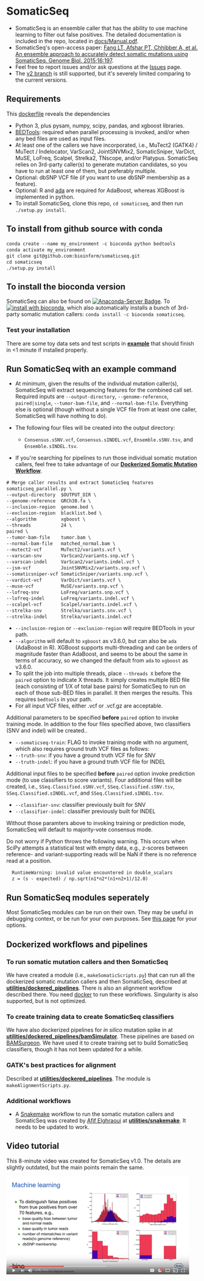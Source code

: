 # SomaticSeq

* SomaticSeq is an ensemble caller that has the ability to use machine learning to filter out false positives. 
The detailed documentation is included in the repo, located in [docs/Manual.pdf](docs/Manual.pdf "User Manual"). 
* SomaticSeq's open-access paper: [Fang LT, Afshar PT, Chhibber A, et al. An ensemble approach to accurately detect somatic mutations using SomaticSeq. Genome Biol. 2015;16:197](http://dx.doi.org/10.1186/s13059-015-0758-2 "Fang LT, Afshar PT, Chhibber A, et al. An ensemble approach to accurately detect somatic mutations using SomaticSeq. Genome Biol. 2015;16:197.").
* Feel free to report issues and/or ask questions at the [Issues](../../issues "Issues") page.
* The [v2 branch](../../tree/v2) is still supported, but it's severely limited comparing to the current versions. 


## Requirements
This [dockerfile](utilities/Dockerfiles/somaticseq.base-1.3.dockerfile) reveals the dependencies
* Python 3, plus pysam, numpy, scipy, pandas, and xgboost libraries.
* [BEDTools](https://bedtools.readthedocs.io/en/latest/): required when parallel processing is invoked, and/or when any bed files are used as input files.
* At least one of the callers we have incorporated, i.e., MuTect2 (GATK4) / MuTect / Indelocator, VarScan2, JointSNVMix2, SomaticSniper, VarDict, MuSE, LoFreq, Scalpel, Strelka2, TNscope, and/or Platypus. 
SomaticSeq relies on 3rd-party caller(s) to generate mutation candidates, so you have to run at least one of them, but preferably multiple.
* Optional: dbSNP VCF file (if you want to use dbSNP membership as a feature).
* Optional: R and [ada](https://cran.r-project.org/package=ada) are required for AdaBoost, whereas XGBoost is implemented in python.
* To install SomaticSeq, clone this repo, `cd somaticseq`, and then run `./setup.py install`.


## To install from github source with conda
```
conda create --name my_environment -c bioconda python bedtools
conda activate my_environment
git clone git@github.com:bioinform/somaticseq.git
cd somaticseq
./setup.py install
```

## To install the bioconda version
SomaticSeq can also be found on [![Anaconda-Server Badge](https://anaconda.org/bioconda/somaticseq/badges/version.svg)](https://anaconda.org/bioconda/somaticseq). 
To [![install with bioconda](https://img.shields.io/badge/install%20with-bioconda-brightgreen.svg?style=flat)](http://bioconda.github.io/recipes/somaticseq/README.html), which also automatically installs a bunch of 3rd-party somatic mutation callers:
`conda install -c bioconda somaticseq`. 

### Test your installation
There are some toy data sets and test scripts in [**example**](example) that should finish in <1 minute if installed properly.


## Run SomaticSeq with an example command
* At minimum, given the results of the individual mutation caller(s), SomaticSeq will extract sequencing features for the combined call set. Required inputs are `--output-directory`, `--genome-reference`, `paired|single`, `--tumor-bam-file`, and `--normal-bam-file`. Everything else is optional (though without a single VCF file from at least one caller, SomaticSeq will have nothing to do).
* The following four files will be created into the output directory:
  * `Consensus.sSNV.vcf`, `Consensus.sINDEL.vcf`, `Ensemble.sSNV.tsv`, and `Ensemble.sINDEL.tsv`.

* If you're searching for pipelines to run those individual somatic mutation callers, feel free to take advantage of our [**Dockerized Somatic Mutation Workflow**](utilities/dockered_pipelines).

```
# Merge caller results and extract SomaticSeq features
somaticseq_parallel.py \
--output-directory  $OUTPUT_DIR \
--genome-reference  GRCh38.fa \
--inclusion-region  genome.bed \
--exclusion-region  blacklist.bed \
--algorithm         xgboost \
--threads           24 \
paired \
--tumor-bam-file    tumor.bam \
--normal-bam-file   matched_normal.bam \
--mutect2-vcf       MuTect2/variants.vcf \
--varscan-snv       VarScan2/variants.snp.vcf \
--varscan-indel     VarScan2/variants.indel.vcf \
--jsm-vcf           JointSNVMix2/variants.snp.vcf \
--somaticsniper-vcf SomaticSniper/variants.snp.vcf \
--vardict-vcf       VarDict/variants.vcf \
--muse-vcf          MuSE/variants.snp.vcf \
--lofreq-snv        LoFreq/variants.snp.vcf \
--lofreq-indel      LoFreq/variants.indel.vcf \
--scalpel-vcf       Scalpel/variants.indel.vcf \
--strelka-snv       Strelka/variants.snv.vcf \
--strelka-indel     Strelka/variants.indel.vcf
```

* `--inclusion-region` or `--exclusion-region` will require BEDTools in your path.
* `--algorithm` will default to `xgboost` as v3.6.0, but can also be `ada` (AdaBoost in R). XGBoost supports multi-threading and can be orders of magnitude faster than AdaBoost, and seems to be about the same in terms of accuracy, so we changed the default from `ada` to `xgboost` as v3.6.0.
* To split the job into multiple threads, place `--threads X` before the `paired` option to indicate X threads. It simply creates multiple BED file (each consisting of 1/X of total base pairs) for SomaticSeq to run on each of those sub-BED files in parallel. It then merges the results. This requires `bedtools` in your path.
* For all input VCF files, either .vcf or .vcf.gz are acceptable.

Additional parameters to be specified **before** `paired` option to invoke training mode. In addition to the four files specified above, two classifiers (SNV and indel) will be created..
* `--somaticseq-train`: FLAG to invoke training mode with no argument, which also requires ground truth VCF files as follows:
* `--truth-snv`:        if you have a ground truth VCF file for SNV
* `--truth-indel`:      if you have a ground truth VCF file for INDEL

Additional input files to be specified **before** `paired` option invoke prediction mode (to use classifiers to score variants). Four additional files will be created, i.e., `SSeq.Classified.sSNV.vcf`, `SSeq.Classified.sSNV.tsv`,  `SSeq.Classified.sINDEL.vcf`, and `SSeq.Classified.sINDEL.tsv`.
* `--classifier-snv`:   classifier previously built for SNV
* `--classifier-indel`: classifier previously built for INDEL

Without those paramters above to invoking training or prediction mode, SomaticSeq will default to majority-vote consensus mode.


Do not worry if Python throws the following warning. This occurs when SciPy attempts a statistical test with empty data, e.g., z-scores between reference- and variant-supporting reads will be NaN if there is no reference read at a position.

```
  RuntimeWarning: invalid value encountered in double_scalars
  z = (s - expected) / np.sqrt(n1*n2*(n1+n2+1)/12.0)
```


## Run SomaticSeq modules seperately
Most SomaticSeq modules can be run on their own. They may be useful in debugging context, or be run for your own purposes. See [this page](MODULES.md) for your options.


## Dockerized workflows and pipelines

### To run somatic mutation callers and then SomaticSeq
We have created a module (i.e., `makeSomaticScripts.py`) that can run all the dockerized somatic mutation callers and then SomaticSeq, described at [**utilities/dockered_pipelines**](utilities/dockered_pipelines). There is also an alignment workflow described there.
You need [docker](https://www.docker.com/) to run these workflows. Singularity is also supported, but is not optimized.


### To create training data to create SomaticSeq classifiers
We have also dockerized pipelines for *in silico* mutation spike in at [**utilities/dockered_pipelines/bamSimulator**](utilities/dockered_pipelines/bamSimulator).
These pipelines are based on [BAMSurgeon](https://github.com/adamewing/bamsurgeon). We have used it to create training set to build SomaticSeq classifiers, though it has not been updated for a while.

### GATK's best practices for alignment
Described at [**utilities/dockered_pipelines**](utilities/dockered_pipelines). The module is `makeAlignmentScripts.py`.


### Additional workflows
* A [Snakemake](https://snakemake.readthedocs.io/en/latest/) workflow to run the somatic mutation callers and SomaticSeq was created by [Afif Elghraoui](https://github.com/0xaf1f) at [**utilities/snakemake**](utilities/snakemake). It needs to be updated to work.


## Video tutorial

This 8-minute video was created for SomaticSeq v1.0. The details are slightly outdated, but the main points remain the same.

  [![SomaticSeq Video](docs/SomaticSeqYoutube.png)](https://www.youtube.com/watch?v=MnJdTQWWN6w "SomaticSeq Video")
